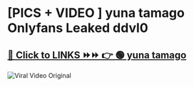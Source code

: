 
 # [PICS + VIDEO ] yuna tamago Onlyfans Leaked ddvl0

## <h2><a href="https://clipsfans.com/yuna_tamago&ref=git">🔗 Click to LINKS ⏩⏩ 👉 🟢 yuna tamago </a></h2>

<a href="https://clipsfans.com/yuna_tamago&ref=git" rel="nofollow" data-target="animated-image.originalLink"><img src="https://i.ibb.co.com/xMMVF88/686577567.gif" alt="Viral Video Original" style="max-width: 100%; display: inline-block;" data-target="animated-image.originalImage"></a>

